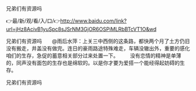 兄弟们有资源吗

👉最/新/观/看/入/口/👉http://www.baidu.com/link?url=jHz8AcivB1yuSpc8sJSrNM3GjOR6OSPiMLRbBTcVT1O&wd

兄弟们有资源吗　　@雨后水萍：上关三中西侧的这条路，都快两个月了土方仍旧没有搬走，井盖没有做完。连日的豪雨路途特殊难走，车辆没辙出外，重要的感化咱们的生存，急促的蓄意相关部分过来处置一下。
　　没有恋情的精神是单薄的，同声没有面包的生存也是绵软的。以是你才要为爱搭一个能经得起妨碍的生存。


兄弟们有资源吗
